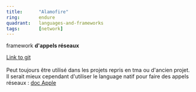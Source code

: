 ```yaml
---
title:      "Alamofire"
ring:       endure
quadrant:   languages-and-frameworks
tags:       [network]
---
```


<p>framework <b>d'appels réseaux</b></p>
<p><a href=""https://github.com/Alamofire/Alamofire"">Link to git</a> <br /> <br />
Peut toujours être utilisé dans les projets repris en tma ou d'ancien projet.<br />
Il serait mieux cependant d'utiliser le language natif pour faire des appels réseaux : <a href=""https://developer.apple.com/documentation/foundation/urlrequest"">doc Apple</a></p>